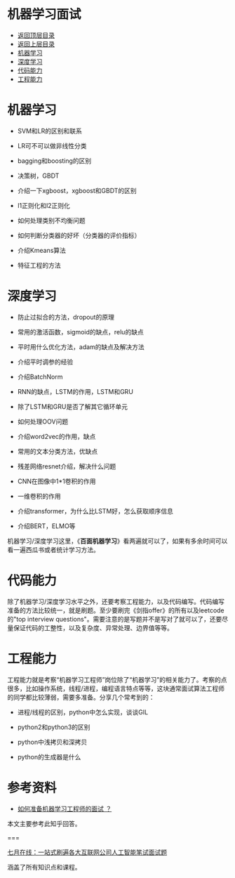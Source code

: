 # 机器学习面试

* [返回顶层目录](../../README.md#目录)
* [返回上层目录](../perface.md)
* [机器学习](#机器学习)
* [深度学习](#深度学习)
* [代码能力](#代码能力)
* [工程能力](#工程能力)



# 机器学习

* SVM和LR的区别和联系

* LR可不可以做非线性分类

* bagging和boosting的区别

* 决策树，GBDT

* 介绍一下xgboost，xgboost和GBDT的区别

* l1正则化和l2正则化

* 如何处理类别不均衡问题

* 如何判断分类器的好坏（分类器的评价指标）

* 介绍Kmeans算法

* 特征工程的方法

# 深度学习

* 防止过拟合的方法，dropout的原理

* 常用的激活函数，sigmoid的缺点，relu的缺点

* 平时用什么优化方法，adam的缺点及解决方法

* 介绍平时调参的经验

* 介绍BatchNorm

* RNN的缺点，LSTM的作用，LSTM和GRU

* 除了LSTM和GRU是否了解其它循环单元

* 如何处理OOV问题

* 介绍word2vec的作用，缺点

* 常用的文本分类方法，优缺点

* 残差网络resnet介绍，解决什么问题

* CNN在图像中1*1卷积的作用

* 一维卷积的作用

* 介绍transformer，为什么比LSTM好，怎么获取顺序信息

* 介绍BERT，ELMO等

机器学习/深度学习这里，《**百面机器学习**》看两遍就可以了，如果有多余时间可以看一遍西瓜书或者统计学习方法。

# 代码能力

除了机器学习/深度学习水平之外，还要考察工程能力，以及代码编写。代码编写准备的方法比较统一，就是刷题。至少要刷完《剑指offer》的所有以及leetcode的"top interview questions"。需要注意的是写题并不是写对了就可以了，还要尽量保证代码的工整性，以及复杂度、异常处理、边界值等等。

# 工程能力

工程能力就是考察“机器学习工程师”岗位除了“机器学习”的相关能力了。考察的点很多，比如操作系统，线程/进程，编程语言特点等等，这块通常面试算法工程师的同学都比较薄弱，需要多准备。分享几个常考到的：

* 进程/线程的区别，python中怎么实现，谈谈GIL

* python2和python3的区别

* python中浅拷贝和深拷贝

* python的生成器是什么



# 参考资料

* [如何准备机器学习工程师的面试 ？](https://www.zhihu.com/question/23259302/answer/1136153589)

本文主要参考此知乎回答。

===

[七月在线：一站式刷遍各大互联网公司人工智能笔试面试题](https://www.julyedu.com/question/index?utm_source=zh&utm_medium=tiku&utm_campaign=t&utm_content=ti&utm_term=ti)

涵盖了所有知识点和课程。





















